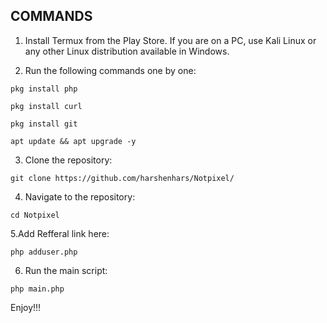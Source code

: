 ## COMMANDS ##
1. Install Termux from the Play Store. If you are on a PC, use Kali Linux or any other Linux distribution available in Windows.

2. Run the following commands one by one:
```
pkg install php
```
```
pkg install curl
```
```
pkg install git
```
```
apt update && apt upgrade -y
```
3. Clone the repository:
```
git clone https://github.com/harshenhars/Notpixel/
```
4. Navigate to the repository:
```
cd Notpixel
```
5.Add Refferal link here:
```
php adduser.php
```
6. Run the main script:
```
php main.php
```
Enjoy!!!

